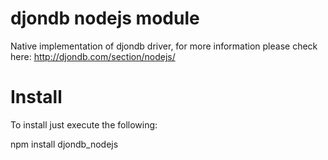 djondb nodejs module
====================

Native implementation of djondb driver, for more information please check here: <a href="http://djondb.com/section/nodejs/">http://djondb.com/section/nodejs/</a>

Install
=======

To install just execute the following:

npm install djondb_nodejs




